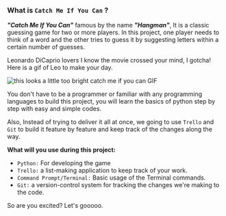 ﻿
### What is  `Catch Me If You Can`  ?

***"Catch Me If You Can"*** famous by the name ***"Hangman"***, It is a classic guessing game for two or more players. In this project, one player needs to think of a word and the other tries to guess it by suggesting letters within a certain number of guesses. 

Leonardo DiCaprio lovers I know the movie crossed your mind, I gotcha! Here is a gif of Leo to make your day.

   ![this looks a little too bright catch me if you can GIF](https://media0.giphy.com/media/oBqQDEOGT11yo/giphy.gif?cid=ecf05e47cd49d5576c6319a71ae0f731af26b0a5c6a37f14&rid=giphy.gif)

You don't have to be a programmer or familiar with any programming languages to build this project, you will learn the basics of python step by step with easy and simple codes.

Also, Instead of trying to deliver it all at once, we going to use `Trello` and `Git` to build it feature by feature and keep track of the changes along the
way.


**What will you use during this project:**

 - `Python:` For developing the game
 - `Trello:` a list-making application to keep track of your work.
 - `Command Prompt/Terminal:` Basic usage of the Terminal commands.
 - `Git:` a version-control system for tracking the changes we're making
   to the code.
 

So are you excited? Let's gooooo.
